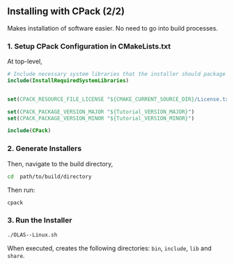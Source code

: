 ## Installing with CPack (2/2)

Makes installation of software easier. No need to go into build processes.

### 1. Setup CPack Configuration in CMakeLists.txt
At top-level,
```cmake
# Include necessary system libraries that the installer should package with the application
include(InstallRequiredSystemLibraries)


set(CPACK_RESOURCE_FILE_LICENSE "${CMAKE_CURRENT_SOURCE_DIR}/License.txt")

set(CPACK_PACKAGE_VERSION_MAJOR "${Tutorial_VERSION_MAJOR}")
set(CPACK_PACKAGE_VERSION_MINOR "${Tutorial_VERSION_MINOR}")

include(CPack)
```

### 2. Generate Installers
Then, navigate to the build directory,
```bash
cd  path/to/build/directory
```
Then run:
```bash
cpack
```

### 3. Run the Installer
```bash
./OLAS--Linux.sh
```
When executed, creates the following directories: `bin`, `include`, `lib` and `share`.

